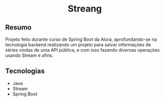 # <p align="center"> Streang </p>

## Resumo
Projeto feito durante curso de Spring Boot da Alura, aprofundando-se na tecnologia backend realizando um projeto para salvar informações de séries vindas de uma API pública, e com isso fazendo diversas operações usando Stream e afins.

## Tecnologias
- Java
- Stream
- Spring Boot

